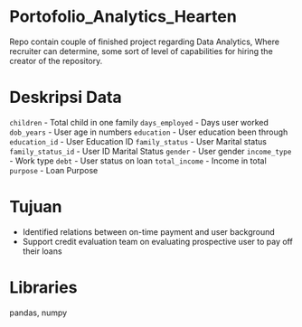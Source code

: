# Portofolio_Analytics_Hearten
Repo contain couple of finished project regarding Data Analytics, Where recruiter can determine, some sort of level of capabilities for hiring the creator of the repository. 

# Deskripsi Data

`children` - Total child in one family
`days_employed` - Days user worked
`dob_years` - User age in numbers
`education` - User education been through
`education_id` - User Education ID
`family_status` - User Marital status
`family_status_id` - User ID Marital Status
`gender` - User gender
`income_type` - Work type
`debt` - User status on loan 
`total_income` - Income in total
`purpose` - Loan Purpose



# Tujuan
- Identified relations between on-time payment and user background
- Support credit evaluation team on evaluating prospective user to pay off their loans


# Libraries
pandas, numpy
